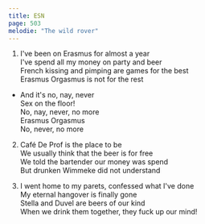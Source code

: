 ```yaml
---
title: ESN
page: 503
melodie: "The wild rover"
---  
```


1. I've been on Erasmus for almost a year  
I've spend all my money on party and beer  
French kissing and pimping are games for the best  
Erasmus Orgasmus is not for the rest  


- And it's no, nay, never  
Sex on the floor!  
No, nay, never, no more  
Erasmus Orgasmus  
No, never, no more  


2. Café De Prof is the place to be  
We usually think that the beer is for free  
We told the bartender our money was spend  
But drunken Wimmeke did not understand  


3. I went home to my parets, confessed what I've done  
My eternal hangover is finally gone  
Stella and Duvel are beers of our kind  
When we drink them together, they fuck up our mind!  